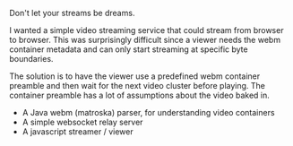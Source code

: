 Don't let your streams be dreams.

I wanted a simple video streaming service that could stream from browser to browser. This was surprisingly difficult since a viewer needs the webm container metadata and can only start streaming at specific byte boundaries.

The solution is to have the viewer use a predefined webm container preamble and then wait for the next video cluster before playing. The container preamble has a lot of assumptions about the video baked in.

- A Java webm (matroska) parser, for understanding video containers
- A simple websocket relay server
- A javascript streamer / viewer
